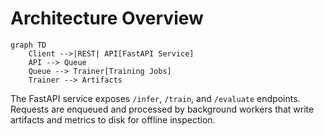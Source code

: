 # Architecture Overview

```mermaid
graph TD
    Client -->|REST| API[FastAPI Service]
    API --> Queue
    Queue --> Trainer[Training Jobs]
    Trainer --> Artifacts
```

The FastAPI service exposes `/infer`, `/train`, and `/evaluate` endpoints.
Requests are enqueued and processed by background workers that write
artifacts and metrics to disk for offline inspection.
